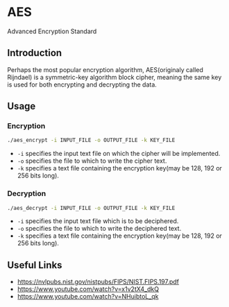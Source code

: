 # AES
Advanced Encryption Standard

## Introduction
Perhaps the most popular encryption algorithm, AES(originaly called Rijndael) is a symmetric-key algorithm block cipher, meaning the same key is used for both encrypting and decrypting the data.

## Usage
### Encryption
```sh
./aes_encrypt -i INPUT_FILE -o OUTPUT_FILE -k KEY_FILE
```
* `-i` specifies the input text file on which the cipher will be implemented.
* `-o` specifies the file to which to write the cipher text.
* `-k` specifies a text file containing the encryption key(may be 128, 192 or 256 bits long).

### Decryption
```sh
./aes_decrypt -i INPUT_FILE -o OUTPUT_FILE -k KEY_FILE
```
* `-i` specifies the input text file which is to be deciphered.
* `-o` specifies the file to which to write the deciphered text.
* `-k` specifies a text file containing the encryption key(may be 128, 192 or 256 bits long).

## Useful Links
* https://nvlpubs.nist.gov/nistpubs/FIPS/NIST.FIPS.197.pdf
* https://www.youtube.com/watch?v=x1v2tX4_dkQ
* https://www.youtube.com/watch?v=NHuibtoL_qk